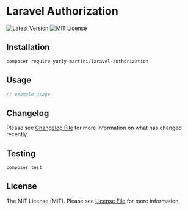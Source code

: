 # Laravel Authorization

[![Latest Version](http://img.shields.io/packagist/v/yuriy-martini/laravel-authorization.svg?label=Release&style=for-the-badge)](https://packagist.org/packages/yuriy-martini/laravel-authorization)
[![MIT License](https://img.shields.io/github/license/yuriy-martini/laravel-authorization.svg?label=License&color=blue&style=for-the-badge)](https://github.com/yuriy-martini/laravel-authorization/blob/master/LICENSE.md)

## Installation

```shell
composer require yuriy-martini/laravel-authorization
```

## Usage

```php
// example usage
```

## Changelog

Please see [Changelog File](CHANGELOG.md) for more information on what has changed recently.

## Testing

```shell
composer test
```

## License

The MIT License (MIT). Please see [License File](LICENSE.md) for more information.

